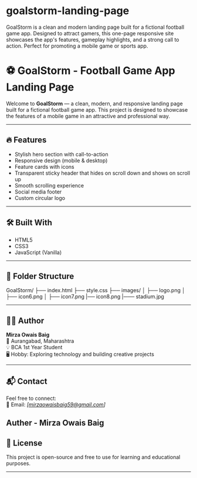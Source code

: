 # goalstorm-landing-page
GoalStorm is a clean and modern landing page built for a fictional football game app. Designed to attract gamers, this one-page responsive site showcases the app's features, gameplay highlights, and a strong call to action. Perfect for promoting a mobile game or sports app.
# ⚽ GoalStorm - Football Game App Landing Page

Welcome to **GoalStorm** — a clean, modern, and responsive landing page built for a fictional football game app. This project is designed to showcase the features of a mobile game in an attractive and professional way.

---
## 🔥 Features

- Stylish hero section with call-to-action
- Responsive design (mobile & desktop)
- Feature cards with icons
- Transparent sticky header that hides on scroll down and shows on scroll up
- Smooth scrolling experience
- Social media footer
- Custom circular logo

---

## 🛠️ Built With

- HTML5  
- CSS3  
- JavaScript (Vanilla)  

---

## 📂 Folder Structure

GoalStorm/ ├── index.html ├── style.css ├── images/ │ ├── logo.png │ ├── icon6.png │ ├── icon7.png |── icon8.png |─── stadium.jpg


---

## 🧑‍💻 Author

**Mirza Owais Baig**  
📍 Aurangabad, Maharashtra  
💡 BCA 1st Year Student  
🖥️ Hobby: Exploring technology and building creative projects

---

## 📬 Contact

Feel free to connect:  
📧 Email: *[mirzaowaisbaig59@gmail.com]*  

Auther - Mirza Owais Baig
---

## 📄 License

This project is open-source and free to use for learning and educational purposes.

---


